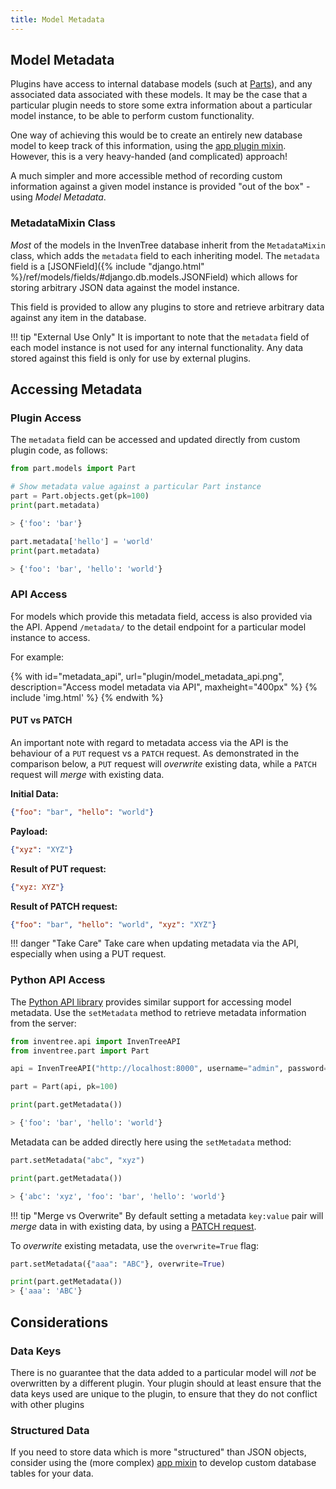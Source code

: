 ```yaml
---
title: Model Metadata
---
```


## Model Metadata

Plugins have access to internal database models (such at [Parts](../../part/part.md)), and any associated data associated with these models. It may be the case that a particular plugin needs to store some extra information about a particular model instance, to be able to perform custom functionality.

One way of achieving this would be to create an entirely new database model to keep track of this information, using the [app plugin mixin](./app.md). However, this is a very heavy-handed (and complicated) approach!

A much simpler and more accessible method of recording custom information against a given model instance is provided "out of the box" - using *Model Metadata*.

### MetadataMixin Class

*Most* of the models in the InvenTree database inherit from the `MetadataMixin` class, which adds the `metadata` field to each inheriting model. The `metadata` field is a [JSONField]({% include "django.html" %}/ref/models/fields/#django.db.models.JSONField) which allows for storing arbitrary JSON data against the model instance.

This field is provided to allow any plugins to store and retrieve arbitrary data against any item in the database.

!!! tip "External Use Only"
    It is important to note that the `metadata` field of each model instance is not used for any internal functionality. Any data stored against this field is only for use by external plugins.

## Accessing Metadata

### Plugin Access

The `metadata` field can be accessed and updated directly from custom plugin code, as follows:

```python
from part.models import Part

# Show metadata value against a particular Part instance
part = Part.objects.get(pk=100)
print(part.metadata)

> {'foo': 'bar'}

part.metadata['hello'] = 'world'
print(part.metadata)

> {'foo': 'bar', 'hello': 'world'}
```

### API Access

For models which provide this metadata field, access is also provided via the API. Append `/metadata/` to the detail endpoint for a particular model instance to access.

For example:

{% with id="metadata_api", url="plugin/model_metadata_api.png", description="Access model metadata via API", maxheight="400px" %}
{% include 'img.html' %}
{% endwith %}

#### PUT vs PATCH

An important note with regard to metadata access via the API is the behaviour of a `PUT` request vs a `PATCH` request. As demonstrated in the comparison below, a `PUT` request will *overwrite* existing data, while a `PATCH` request will *merge* with existing data.

**Initial Data:**

```json
{"foo": "bar", "hello": "world"}
```

**Payload:**

```json
{"xyz": "XYZ"}
```

**Result of PUT request:**

```json
{"xyz: XYZ"}
```

**Result of PATCH request:**

```json
{"foo": "bar", "hello": "world", "xyz": "XYZ"}
```

!!! danger "Take Care"
    Take care when updating metadata via the API, especially when using a PUT request.

### Python API Access

The [Python API library](../../api/python/python.md) provides similar support for accessing model metadata. Use the `setMetadata` method to retrieve metadata information from the server:

```python
from inventree.api import InvenTreeAPI
from inventree.part import Part

api = InvenTreeAPI("http://localhost:8000", username="admin", password="inventree")

part = Part(api, pk=100)

print(part.getMetadata())

> {'foo': 'bar', 'hello': 'world'}
```

Metadata can be added directly here using the `setMetadata` method:

```python
part.setMetadata("abc", "xyz")

print(part.getMetadata())

> {'abc': 'xyz', 'foo': 'bar', 'hello': 'world'}
```

!!! tip "Merge vs Overwrite"
    By default setting a metadata `key:value` pair will *merge* data in with existing data, by using a [PATCH request](#put-vs-patch).

To *overwrite* existing metadata, use the `overwrite=True` flag:

```python
part.setMetadata({"aaa": "ABC"}, overwrite=True)

print(part.getMetadata())
> {'aaa': 'ABC'}
```

## Considerations

### Data Keys

There is no guarantee that the data added to a particular model will *not* be overwritten by a different plugin. Your plugin should at least ensure that the data keys used are unique to the plugin, to ensure that they do not conflict with other plugins

### Structured Data

If you need to store data which is more "structured" than JSON objects, consider using the (more complex) [app mixin](../plugins/app.md) to develop custom database tables for your data.
